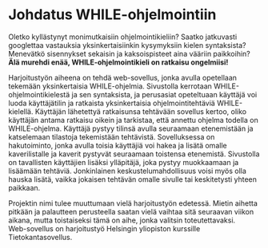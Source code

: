 # Johdatus WHILE-ohjelmointiin
Oletko kyllästynyt monimutkaisiin ohjelmointikieliin? Saatko jatkuvasti googlettaa vastauksia yksinkertaisiinkin kysymyksiin kielen syntaksista? Menevätkö sisennykset sekaisin ja kaksoispisteet aina vääriin paikkoihin?  
**Älä murehdi enää, WHILE-ohjelmointikieli on ratkaisu ongelmiisi!**

Harjoitustyön aiheena on tehdä web-sovellus, jonka avulla opetellaan tekemään yksinkertaisia WHILE-ohjelmia. Sivustolla kerrotaan WHILE-ohjelmointikielestä ja sen syntaksista, ja perusasiat opeteltuaan käyttäjä voi luoda käyttäjätilin ja ratkaista yksinkertaisia ohjelmointitehtäviä WHILE-kielellä. Käyttäjän lähetettyä ratkaisunsa tehtävään sovellus kertoo, oliko käyttäjän antama ratkaisu oikein ja tarkistaa, että annettu ohjelma todella on WHILE-ohjelma. Käyttäjä pystyy tilinsä avulla seuraamaan etenemistään ja katselemaan tilastoja tekemistään tehtävistä. Sovelluksessa on hakutoiminto, jonka avulla toisia käyttäjiä voi hakea ja lisätä omalle kaverilistalle ja kaverit pystyvät seuraamaan toistensa etenemistä. Sivustolla on tavallisten käyttäjien lisäksi ylläpitäjä, joka pystyy muokkaamaan ja lisäämään tehtäviä. Jonkinlainen keskustelumahdollisuus voisi myös olla hauska lisätä, vaikka jokaisen tehtävän omalle sivulle tai keskitetysti yhteen paikkaan.

Projektin nimi tulee muuttumaan vielä harjoitustyön edetessä. Mietin aihetta pitkään ja palautteen perusteella saatan vielä vaihtaa sitä seuraavan viikon aikana, mutta toistaiseksi tämä on aihe, jonka valitsin toteutettavaksi.  
Web-sovellus on harjoitustyö Helsingin yliopiston kurssille Tietokantasovellus.
